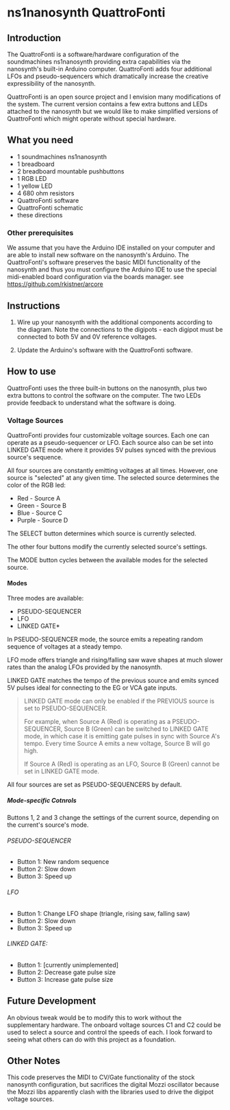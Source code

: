 # ns1nanosynth QuattroFonti

## Introduction

The QuattroFonti is a software/hardware configuration of the soundmachines ns1nanosynth providing extra capabilities via the nanosynth's built-in Arduino computer. QuattroFonti adds four additional LFOs and pseudo-sequencers which dramatically increase the creative expressibility of the nanosynth.

QuattroFonti is an open source project and I envision many modifications of the system. The current version contains a few extra buttons and LEDs attached to the nanosynth but we would like to make simplified versions of QuattroFonti which might operate without special hardware.

## What you need

* 1 soundmachines ns1nanosynth
* 1 breadboard
* 2 breadboard mountable pushbuttons
* 1 RGB LED
* 1 yellow LED
* 4 680 ohm resistors
* QuattroFonti software
* QuattroFonti schematic
* these directions

### Other prerequisites

We assume that you have the Arduino IDE installed on your computer and are able to install new software on the nanosynth's Arduino. The QuattroFonti's software preserves the basic MIDI functionality of the nanosynth and thus you must configure the Arduino IDE to use the special midi-enabled board configuration via the boards manager. see https://github.com/rkistner/arcore

## Instructions 

1. Wire up your nanosynth with the additional components according to the diagram. Note the connections to the digipots - each digipot must be connected to both 5V and 0V reference voltages.

2. Update the Arduino's software with the QuattroFonti software.

## How to use

QuattroFonti uses the three built-in buttons on the nanosynth, plus two extra buttons to control the software on the computer. The two LEDs provide feedback to understand what the software is doing.

### Voltage Sources

QuattroFonti provides four customizable voltage sources. Each one can operate as a pseudo-sequencer or LFO. Each source also can be set into LINKED GATE mode where it provides 5V pulses synced with the previous source's sequence.

All four sources are constantly emitting voltages at all times. However, one source is "selected" at any given time. The selected source determines the color of the RGB led:

* Red - Source A
* Green - Source B
* Blue - Source C
* Purple - Source D

The SELECT button determines which source is currently selected. 

The other four buttons modify the currently selected source's settings.

The MODE button cycles between the available modes for the selected source.

#### Modes

Three modes are available:

* PSEUDO-SEQUENCER
* LFO
* LINKED GATE*

In PSEUDO-SEQUENCER mode, the source emits a repeating random sequence of voltages at a steady tempo. 

LFO mode offers triangle and rising/falling saw wave shapes at much slower rates than the analog LFOs provided by the nanosynth. 

LINKED GATE matches the tempo of the previous source and emits synced 5V pulses ideal for connecting to the EG or VCA gate inputs.

> LINKED GATE mode can only be enabled if the PREVIOUS source is set to PSEUDO-SEQUENCER. 
> 
> For example, when Source A (Red) is operating as a PSEUDO-SEQUENCER, Source B (Green) can be switched to LINKED GATE mode, in which case it is emitting gate pulses in sync with Source A's tempo. Every time Source A emits a new voltage, Source B will go high.
> 
> If Source A (Red) is operating as an LFO, Source B (Green) cannot be set in LINKED GATE mode.

All four sources are set as PSEUDO-SEQUENCERS by default.

##### Mode-specific Cotnrols

Buttons 1, 2 and 3 change the settings of the current source, depending on the current's source's mode.
 
###### PSEUDO-SEQUENCER

* Button 1: New random sequence
* Button 2: Slow down
* Button 3: Speed up

###### LFO

* Button 1: Change LFO shape (triangle, rising saw, falling saw)
* Button 2: Slow down
* Button 3: Speed up

###### LINKED GATE:
* Button 1: [currently unimplemented] 
* Button 2: Decrease gate pulse size
* Button 3: Increase gate pulse size

## Future Development

An obvious tweak would be to modify this to work without the supplementary hardware. The onboard voltage sources C1 and C2 could be used to select a source and control the speeds of each. I look forward to seeing what others can do with this project as a foundation.

## Other Notes

This code preserves the MIDI to CV/Gate functionality of the stock nanosynth configuration, but sacrifices the digital Mozzi oscillator because the Mozzi libs apparently clash with the libraries used to drive the digipot voltage sources.

